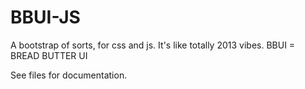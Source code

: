 # BBUI-JS
A bootstrap of sorts, for css and js. It's like totally 2013 vibes.
BBUI = BREAD BUTTER UI

See files for documentation.
